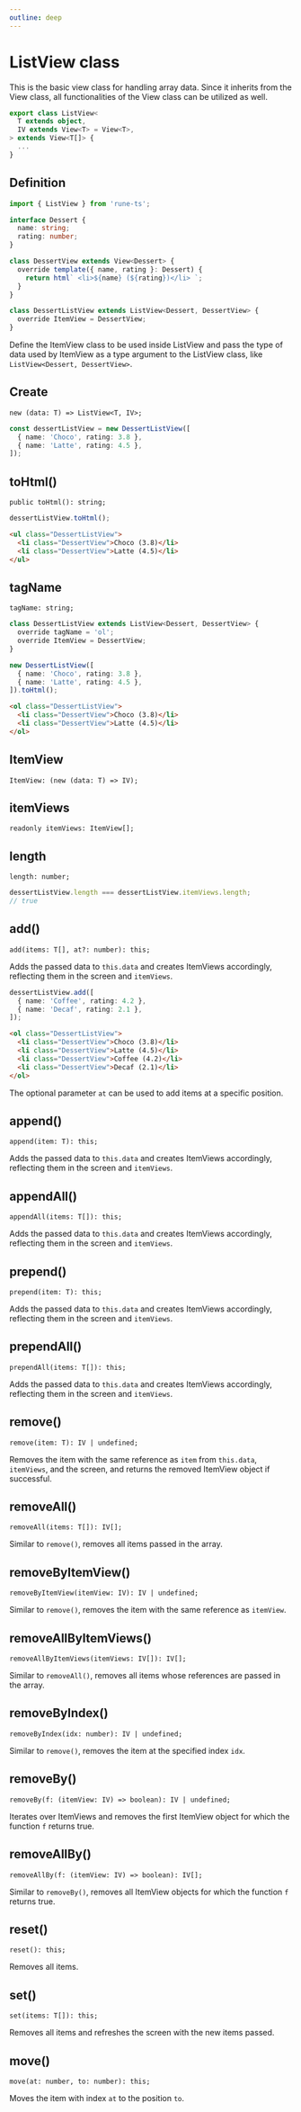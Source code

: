 ```yaml
---
outline: deep
---
```


# ListView class

This is the basic view class for handling array data. Since it inherits from the View class, all functionalities of the View class can be utilized as well.

```typescript
export class ListView<
  T extends object,
  IV extends View<T> = View<T>,
> extends View<T[]> {
  ...
}
```

## Definition

```typescript
import { ListView } from 'rune-ts';

interface Dessert {
  name: string;
  rating: number;
}

class DessertView extends View<Dessert> {
  override template({ name, rating }: Dessert) {
    return html` <li>${name} (${rating})</li> `;
  }
}

class DessertListView extends ListView<Dessert, DessertView> {
  override ItemView = DessertView;
}
```

Define the ItemView class to be used inside ListView and pass the type of data used by ItemView as a type argument to the ListView class, like `ListView<Dessert, DessertView>`.

## Create

`new (data: T) => ListView<T, IV>;`

```typescript
const dessertListView = new DessertListView([
  { name: 'Choco', rating: 3.8 },
  { name: 'Latte', rating: 4.5 },
]);
```

## toHtml()

`public toHtml(): string;`

```typescript
dessertListView.toHtml();
```

```html
<ul class="DessertListView">
  <li class="DessertView">Choco (3.8)</li>
  <li class="DessertView">Latte (4.5)</li>
</ul>
```

## tagName

`tagName: string;`

```typescript
class DessertListView extends ListView<Dessert, DessertView> {
  override tagName = 'ol';
  override ItemView = DessertView;
}

new DessertListView([
  { name: 'Choco', rating: 3.8 },
  { name: 'Latte', rating: 4.5 },
]).toHtml();
```

```html
<ol class="DessertListView">
  <li class="DessertView">Choco (3.8)</li>
  <li class="DessertView">Latte (4.5)</li>
</ol>
```

## ItemView

`ItemView: (new (data: T) => IV);`

## itemViews

`readonly itemViews: ItemView[];`

## length

`length: number;`

```typescript
dessertListView.length === dessertListView.itemViews.length;
// true
```

## add()

`add(items: T[], at?: number): this;`

Adds the passed data to `this.data` and creates ItemViews accordingly, reflecting them in the screen and `itemViews`.

```typescript
dessertListView.add([
  { name: 'Coffee', rating: 4.2 },
  { name: 'Decaf', rating: 2.1 },
]);
```

```html
<ol class="DessertListView">
  <li class="DessertView">Choco (3.8)</li>
  <li class="DessertView">Latte (4.5)</li>
  <li class="DessertView">Coffee (4.2)</li>
  <li class="DessertView">Decaf (2.1)</li>
</ol>
```

The optional parameter `at` can be used to add items at a specific position.

## append()

`append(item: T): this;`

Adds the passed data to `this.data` and creates ItemViews accordingly, reflecting them in the screen and `itemViews`.

## appendAll()

`appendAll(items: T[]): this;`

Adds the passed data to `this.data` and creates ItemViews accordingly, reflecting them in the screen and `itemViews`.

## prepend()

`prepend(item: T): this;`

Adds the passed data to `this.data` and creates ItemViews accordingly, reflecting them in the screen and `itemViews`.

## prependAll()

`prependAll(items: T[]): this;`

Adds the passed data to `this.data` and creates ItemViews accordingly, reflecting them in the screen and `itemViews`.

## remove()

`remove(item: T): IV | undefined;`

Removes the item with the same reference as `item` from `this.data`, `itemViews`, and the screen, and returns the removed ItemView object if successful.

## removeAll()

`removeAll(items: T[]): IV[];`

Similar to `remove()`, removes all items passed in the array.

## removeByItemView()

`removeByItemView(itemView: IV): IV | undefined;`

Similar to `remove()`, removes the item with the same reference as `itemView`.

## removeAllByItemViews()

`removeAllByItemViews(itemViews: IV[]): IV[];`

Similar to `removeAll()`, removes all items whose references are passed in the array.

## removeByIndex()

`removeByIndex(idx: number): IV | undefined;`

Similar to `remove()`, removes the item at the specified index `idx`.

## removeBy()

`removeBy(f: (itemView: IV) => boolean): IV | undefined;`

Iterates over ItemViews and removes the first ItemView object for which the function `f` returns true.

## removeAllBy()

`removeAllBy(f: (itemView: IV) => boolean): IV[];`

Similar to `removeBy()`, removes all ItemView objects for which the function `f` returns true.

## reset()

`reset(): this;`

Removes all items.

## set()

`set(items: T[]): this;`

Removes all items and refreshes the screen with the new items passed.

## move()

`move(at: number, to: number): this;`

Moves the item with index `at` to the position `to`.
